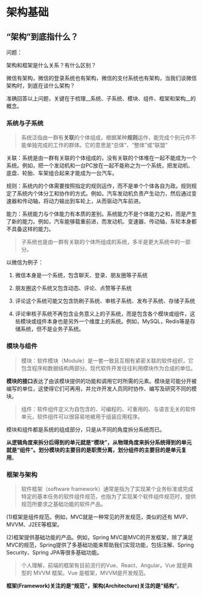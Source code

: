 # 架构基础

## “架构”到底指什么？

问题：

架构和框架是什么关系？有什么区别？

微信有架构，微信的登录系统也有架构，微信的支付系统也有架构，当我们谈微信架构时，到底在谈什么架构？

准确回答以上问题，关键在于梳理__系统、子系统、模块、组件、框架和架构__的概念。


### 系统与子系统

> 系统泛指由一群有**关联**的个体组成，根据某种**规则**运作，能完成个别元件不能单独完成的工作的群体。它的意思是“总体”、“整体”或“联盟”

关联：系统是由一群有关联的个体组成的，没有关联的个体堆在一起不能成为一个系统。例如，把一个发动机和一台PC放在一起不能称之为一个系统，把发动机、底盘、轮胎、车架组合起来才能成为一台汽车。

规则：系统内的个体需要按照指定的规则运作，而不是单个个体各自为政。规则规定了系统内个体分工和协作的方式。例如，汽车发动机负责产生动力，然后通过变速器和传动轴，将动力输出到车轮上，从而驱动汽车前进。

能力：系统能力与个体能力有本质的差别。系统能力不是个体能力之和，而是产生了新的能力。例如，汽车能够载重前进，而发动机、变速器、传动轴，车轮本身都不具备这样的能力。

> 子系统也是由一群有关联的个体所组成的系统，多半是更大系统中的一部分。

以微信为例子：

1) 微信本身是一个系统，包含聊天、登录、朋友圈等子系统

2) 朋友圈这个系统又包含动态、评论、点赞等子系统

3) 评论这个系统可能又包含防刷子系统、审核子系统、发布子系统、存储子系统

4) 评论审核子系统不再包含业务意义上的子系统，而是包含各个模块或组件，这些模块或组件本身也是另外一个维度上的系统。例如，MySQL，Redis等是存储系统，但不是业务子系统。


### 模块与组件

> 模块：软件模块（Module）是一套一致且互相有紧密关联的软件组织，它包含程序和数据结构两部分。现代软件开发往往利用模块作为合成的单位。

**模块的接口**表达了由该模块提供的功能和调用它时所需的元素。模块是可能分开被编写的单位，这使得它们可再用，并允许开发人员同时协作、编写及研究不同的模块。

> 组件：软件组件定义为自包含的、可编程的、可重用的、与语言无关的软件单元，软件组件可以很容易地被用于组装应用程序。

模块和组件都是系统的组成部分，只是从不同的角度拆分系统而已。

**从逻辑角度来拆分后得到的单元就是“模块”，从物理角度来拆分系统得到的单元就是“组件”。划分模块的主要目的是职责分离，划分组件的主要目的是单元复用**。


### 框架与架构

> 软件框架（software framework）通常是指为了实现某个业务标准或完成特定的基本任务的软件组件规范，也指为了实现某个软件组件规范时，提供规范所要求之基础功能的软件产品。

(1)框架是组件规范。例如，MVC就是一种常见的开发规范，类似的还有 MVP、MVVM、J2EE等框架。

(2)框架提供基础功能的产品。例如，Spring MVC是MVC的开发框架，除了满足MVC的规范，Spring提供了多基础功能来帮助我们实现功能，包括注解、Spring Security、Spring JPA等很多基础功能。

> 个人理解，前端的框架有目前流行的Vue、React、Angular。Vue 就是典型的 MVVM 框架。Vue 是框架，MVVM是开发规范。

**框架(Framework)关注的是“规范”，架构(Architecture)关注的是“结构”**。

